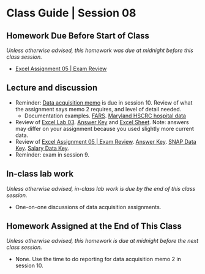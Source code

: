 # Class Guide | Session 08

## Homework Due Before Start of Class
*Unless otherwise advised, this homework was due at midnight before this class session.*

* [Excel Assignment 05 | Exam Review](../07/07-Homework-Assigned/A-Excel-Assignment-5.md)

## Lecture and discussion

* Reminder: [Data acquisition memo](../../major-assignments/data-acquisition-project/readme.md) is due in session 10. Review of what the assignment says memo 2 requires, and level of detail needed.
    * Documentation examples. [FARS](https://www.nber.org/fars/ftp.nhtsa.dot.gov/fars/FARS-DOC/Analytical%20User%20Guide/USERGUIDE-2015.pdf). [Maryland HSCRC hospital data](https://hscrc.state.md.us/Documents/Hospitals/DataReporting/FINAL-FY2018IPDataSubmissionRegs20180529.xlsx)
* Review of [Excel Lab 03](../07/07-In-Class-Lab/07-Excel-Lab-03.md). [Answer Key](../07/07-In-Class-Lab/07-Excel-Lab-03-Key.md) and [Excel Sheet](../07/07-In-Class-Lab/fatal-police-shootings-data_key.xlsx). Note: answers may differ on your assignment because you used slightly more current data.
* Review of [Excel Assignment 05 | Exam Review](../07/07-Homework-Assigned/A-Excel-Assignment-5.md). [Answer Key](../07/07-Homework-Assigned/A-Excel-Assignment-5-key.md). [SNAP Data Key](../07/07-Homework-Assigned/data/data-snap-benefits-key.xlsx). [Salary Data Key](../07/data/07-Homework-Assigned/md-salary-2017-key.xlsx).
* Reminder: exam in session 9.

## In-class lab work
*Unless otherwise advised, in-class lab work is due by the end of this class session.*   
* One-on-one discussions of data acquisition assignments.

## Homework Assigned at the End of This Class
*Unless otherwise advised, this homework is due at midnight before the next class session.*   

* None. Use the time to do reporting for data acquisition memo 2 in session 10.
